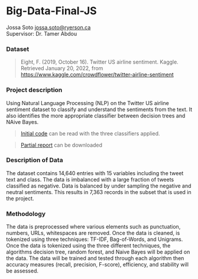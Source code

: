 # Big-Data-Final-JS
Jossa Soto jossa.soto@ryerson.ca  
Supervisor: Dr. Tamer Abdou

### Dataset
> Eight, F. (2019, October 16). Twitter US airline sentiment. Kaggle. Retrieved January 20, 2022, from https://www.kaggle.com/crowdflower/twitter-airline-sentiment

### Project description
Using Natural Language Processing (NLP) on the Twitter US airline sentiment dataset to classify and understand the sentiments from the text. It also identifies the more appropriate classifier between decision trees and NAive Bayes. 
> [Initial code](https://github.com/mengziii/Big-Data-Final-JS/blob/d90c5f522ec1b1b8896a059ade3ea83d9c62e9f8/Big%20Data%20Project%20R%20initial%20code-JS.Rmd) can be read with the three classifiers applied. 

> [Partial report](https://github.com/mengziii/Big-Data-Final-JS/blob/80cac814f043aae06446bdaaa94edc8f430b8cf4/CIND%20820%20Big%20Data%20Analytics%20Project%20-%20Jossa%20Soto.docx) can be downloaded

### Description of Data
The dataset contains 14,640 entries with 15 variables including the tweet text and class. The data is imbalanced with a large fraction of tweets classified as negative. Data is balanced by under sampling the negative and neutral sentiments. This results in 7,363 records in the subset that is used in the project.

### Methodology
The data is preprocessed where various elements such as punctuation, numbers, URLs, whitespaces are removed. Once the data is cleaned, is tokenized using three techniques: TF-IDF, Bag-of-Words, and Unigrams. Once the data is tokenized using the three different techniques, the algorithms decision tree, random forest, and Naive Bayes will be applied on the data. The data will be trained and tested through each algorithm then accuracy measures (recall, precision, F-score), efficiency, and stability will be assessed. 
